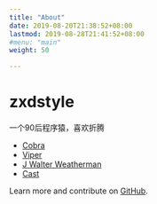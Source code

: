 ```yaml
---
title: "About"
date: 2019-08-20T21:38:52+08:00
lastmod: 2019-08-28T21:41:52+08:00
#menu: "main"
weight: 50

---
```


# zxdstyle


一个90后程序猿，喜欢折腾

* [Cobra](https://github.com/spf13/cobra)
* [Viper](https://github.com/spf13/viper)
* [J Walter Weatherman](https://github.com/spf13/jWalterWeatherman)
* [Cast](https://github.com/spf13/cast)

Learn more and contribute on [GitHub](https://github.com/gohugoio).


